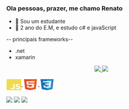 ### Ola pessoas, prazer, me chamo Renato


- 🔭 Sou um estudante
- 🌱  2 ano do E.M, e estudo c# e javaScript

-- principais frameworks--
- .net
- xamarin

<div align="center">
  <a href="https://github.com/renatobbarros">
  <img height="180em" src="https://github-readme-stats.vercel.app/api?username=renatobbarros&show_icons=false&theme=dracula&include_all_commits=true&count_private=true"/>
  <img height="180em" src="https://github-readme-stats.vercel.app/api/top-langs/?username=renatobbarros&layout=compact&langs_count=7&theme=dracula"/>
</div>
  
  <div style="display: inline_block"><br>
  <img align="center" alt="Renato-Js" height="30" width="40" src="https://raw.githubusercontent.com/devicons/devicon/master/icons/javascript/javascript-plain.svg">
  <img align="center" alt="Renato-HTML" height="30" width="40" src="https://raw.githubusercontent.com/devicons/devicon/master/icons/html5/html5-original.svg">
  <img align="center" alt="Renato-CSS" height="30" width="40" src="https://raw.githubusercontent.com/devicons/devicon/master/icons/css3/css3-original.svg">
</div>
  <br>
  <div>
    <a href="renato_barros/e.email"><img src="https://img.shields.io/badge/Gmail-D14836?style=for-the-badge&logo=gmail&logoColor=white"></a>
    <a href="https://www.instagram.com/renat0_b/"><img src="https://img.shields.io/badge/Instagram-E4405F?style=for-the-badge&logo=instagram&logoColor=white"></a>
    <a href="https://www.linkedin.com/in/renato-barros-0ab4361a5/"><img src="https://img.shields.io/badge/LinkedIn-0077B5?style=for-the-badge&logo=linkedin&logoColor=white/"></a>
   
